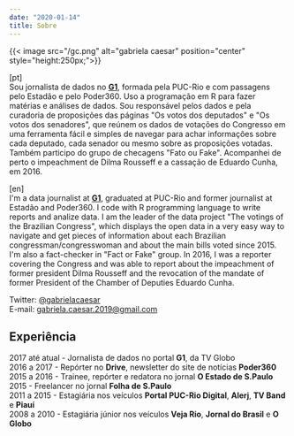 ```yaml
---
date: "2020-01-14"
title: Sobre
---
```

{{< image src="/gc.png" alt="gabriela caesar" position="center" style="height:250px;">}}

[pt]      
Sou jornalista de dados no [**G1**](https://g1.globo.com), formada pela PUC-Rio e com passagens pelo Estadão e pelo Poder360. Uso a programação em R para fazer matérias e análises de dados. Sou responsável pelos dados e pela curadoria de proposições das páginas "Os votos dos deputados" e "Os votos dos senadores", que reúnem os dados de votações do Congresso em uma ferramenta fácil e simples de navegar para achar informações sobre cada deputado, cada senador ou mesmo sobre as proposições votadas. Também participo do grupo de checagens "Fato ou Fake". Acompanhei de perto o impeachment de Dilma Rousseff e a cassação de Eduardo Cunha, em 2016.

[en]     
I'm a data journalist at [**G1**](https://g1.globo.com), graduated at PUC-Rio and former journalist at Estadão and Poder360. I code with R programming language to write reports and analize data. I am the leader of the data project "The votings of the Brazilian Congress", which displays the open data in a very easy way to navigate and get pieces of information about each Brazilian congressman/congresswoman and about the main bills voted since 2015. I'm also a fact-checker in "Fact or Fake" group. In 2016, I was a reporter covering the Congress and was able to report about the impeachment of former president Dilma Rousseff and the revocation of the mandate of former President of the Chamber of Deputies Eduardo Cunha.

Twitter: [@gabrielacaesar](https://twitter.com/gabrielacaesar)    
E-mail: gabriela.caesar.2019@gmail.com

## Experiência     
2017 até atual - Jornalista de dados no portal **G1**, da TV Globo     
2016 a 2017 - Repórter no **Drive**, newsletter do site de notícias **Poder360**     
2015 a 2016 - Trainee, repórter e redatora no jornal **O Estado de S.Paulo**     
2015 - Freelancer no jornal **Folha de S.Paulo**     
2011 a 2015 - Estagiária nos veículos **Portal PUC-Rio Digital**, **Alerj**, **TV Band** e **Piauí**   
2008 a 2010 - Estagiária júnior nos veículos **Veja Rio**, **Jornal do Brasil** e **O Globo**     
